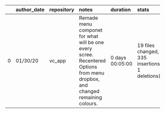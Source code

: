 |    | author_date   | repository   | notes                                                                                                                       | duration        | stats                                               | work_items   |
|---:|:--------------|:-------------|:----------------------------------------------------------------------------------------------------------------------------|:----------------|:----------------------------------------------------|:-------------|
|  0 | 01/30/20      | vc_app       | Remade menu componet for what will be one every scree. Recentered Options from menu dropbox, and changed remaining colours. | 0 days 00:05:00 | 19 files changed, 335 insertions(+), 1 deletions(-) |              |